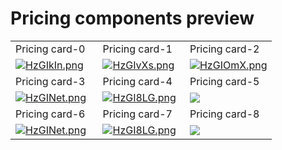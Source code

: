 # Pricing components preview

<table>
  <tr>
    <td width="33.3333%">Pricing card-0</td>
    <td width="33.3333%">Pricing card-1</td>
    <td width="33.3333%">Pricing card-2</td>
  </tr>

  <tr>
    <td width="33.3333%">
        <a href="https://github.com/Clueless-Community/seamless-ui/blob/main/Pricing%20Components/src/pricing-card-0-black.html">
            <img src="https://i.postimg.cc/ZKHDmFd4/Screenshot-2023-03-13-000512.png" alt="HzGIkIn.png" border="0">
        </a>
    </td>
    <td width="33.3333%">
        <a href="https://github.com/Clueless-Community/seamless-ui/blob/main/Pricing%20Components/src/pricing-card-0-blue.html">
            <img src="https://i.postimg.cc/50JwjThG/Screenshot-2023-03-13-001837.png" alt="HzGIvXs.png" border="0">
        </a>
    </td>
    <td width="33.3333%">
        <a href="https://github.com/Clueless-Community/seamless-ui/blob/main/Pricing%20Components/src/pricing-card-0-white.html">
            <img src="https://i.postimg.cc/dVpMMmbD/Screenshot-2023-03-13-003045.png" alt="HzGIOmX.png" border="0">
        </a>
    </td>
  </tr>

  <tr>
    <td width="33.3333%">Pricing card-3</td>
    <td width="33.3333%">Pricing card-4</td>
    <td width="33.3333%">Pricing card-5</td>
  </tr>
  <tr>
    <td width="33.3333%">
        <a href="https://github.com/Clueless-Community/seamless-ui/blob/main/Pricing%20Components/src/pricing-card-1-black.html">
            <img src="https://i.postimg.cc/1tSjPWJR/Screenshot-2023-03-13-000715.png" alt="HzGINet.png" border="0">
        </a>
    </td>
    <td width="33.3333%">
        <a href="https://github.com/Clueless-Community/seamless-ui/blob/main/Pricing%20Components/src/pricing-card-1-blue.html">
            <img src="https://i.postimg.cc/y8HBpzZW/Screenshot-2023-03-13-002050.png" alt="HzGI8LG.png" border="0">
        </a>
    </td>
    <td width="33.3333%">
        <a href="https://github.com/Clueless-Community/seamless-ui/blob/main/Pricing%20Components/src/pricing-card-1-white.html">
            <img src="https://i.postimg.cc/bvYP8HLh/Screenshot-2023-03-13-003147.png" border="0">
        </a>
    </td>
  </tr>
  
  
  <tr>
    <td width="33.3333%">Pricing card-6</td>
    <td width="33.3333%">Pricing card-7</td>
    <td width="33.3333%">Pricing card-8</td>
  </tr>
  <tr>
    <td width="33.3333%">
        <a href="https://github.com/Clueless-Community/seamless-ui/blob/main/Pricing%20Components/src/pricing-card-2-black.html">
            <img src="https://i.postimg.cc/TYHgnCLk/Screenshot-2023-03-13-001054.png" alt="HzGINet.png" border="0">
        </a>
    </td>
    <td width="33.3333%">
        <a href="https://github.com/Clueless-Community/seamless-ui/blob/main/Pricing%20Components/src/pricing-card-2-blue.html">
            <img src="https://i.postimg.cc/K8DKJfRS/Screenshot-2023-03-13-004136.png" alt="HzGI8LG.png" border="0">
        </a>
    </td>
    <td width="33.3333%">
        <a href="https://github.com/Clueless-Community/seamless-ui/blob/main/Pricing%20Components/src/pricing-card-2-white.html">
            <img src="https://i.postimg.cc/tJvkZyGk/Screenshot-2023-03-13-003256.png" border="0">
        </a>
    </td>
  </tr>
 
</table>
